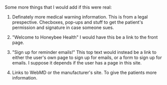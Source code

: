 Some more things that I would add if this were real:


1. Definately more medical warning information. This is from a legal prespective. Checboxes, pop-ups and stuff to get the patient's permission and signature in case someone sues.

2. "Welcome to Honeybee Health" I would have this be a link to the front page.

3. "Sign up for reminder emails!" This top text would instead be a link to either the user's own page to sign up for emails, or a form to sign up for emails. I suppose it depends if the user has a page in this site.

4. Links to WebMD or the manufacturer's site. To give the patients more information.